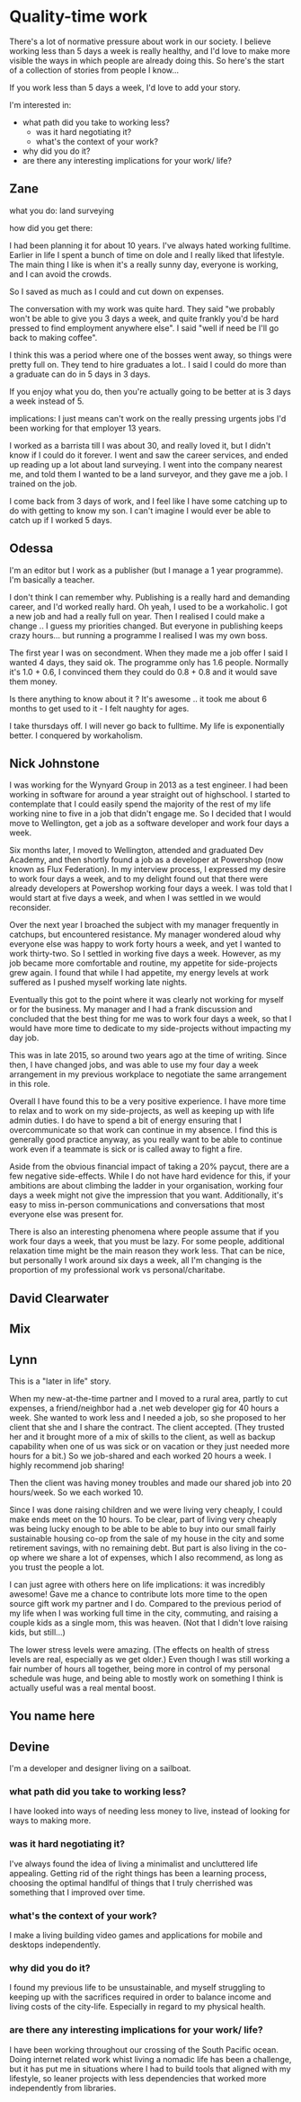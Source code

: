 # Quality-time work

There's a lot of normative pressure about work in our society.
I believe working less than 5 days a week is really healthy, and I'd love to make more visible the ways in which people are already doing this.
So here's the start of a collection of stories from people I know...

If you work less than 5 days a week, I'd love to add your story.

I'm interested in: 
- what path did you take to working less?
  - was it hard negotiating it?
  - what's the context of your work?
- why did you do it?
- are there any interesting implications for your work/ life? 

## Zane

what you do: land surveying

how did you get there:

I had been planning it for about 10 years.
I've always hated working fulltime. Earlier in life I spent a bunch of time on dole and I really liked that lifestyle.
The main thing I like is when it's a really sunny day, everyone is working, and I can avoid the crowds.

So I saved as much as I could and cut down on expenses.

The conversation with my work was quite hard. They said "we probably won't be able to give you 3 days a week, and quite frankly you'd be hard pressed to find employment anywhere else".
I said "well if need be I'll go back to making coffee".

I think this was a period where one of the bosses went away, so things were pretty full on.
They tend to hire graduates a lot.. I said I could do more than a graduate can do in 5 days in 3 days.

If you enjoy what you do, then you're actually going to be better at is 3 days a week instead of 5.

implications: I just means can't work on the really pressing urgents jobs
I'd been working for that employer 13 years.

I worked as a barrista till I was about 30, and really loved it, but I didn't know if I could do it forever. I went and saw the career services, and ended up reading up a lot about land surveying. I went into the company nearest me, and told them I wanted to be a land surveyor, and they gave me a job. I trained on the job.

I come back from 3 days of work, and I feel like I have some catching up to do with getting to know my son. I can't imagine I would ever be able to catch up if I worked 5 days.


## Odessa

I'm an editor but I work as a publisher (but I manage a 1 year programme). I'm basically a teacher.

I don't think I can remember why. Publishing is a really hard and demanding career, and I'd worked really hard. Oh yeah, I used to be a workaholic.
I got a new job and had a really full on year.
Then I realised I could make a change .. I guess my priorities changed.
But everyone in publishing keeps crazy hours... but running a programme I realised I was my own boss.

The first year I was on secondment. When they made me a job offer I said I wanted 4 days, they said ok.
The programme only has 1.6 people. Normally it's 1.0 + 0.6, I convinced them they could do 0.8 + 0.8 and it would save them money.

Is there anything to know about it ? 
It's awesome .. it took me about 6 months to get used to it - I felt naughty for ages.

I take thursdays off. I will never go back to fulltime. My life is exponentially better.
I conquered by workaholism.


## Nick Johnstone

I was working for the Wynyard Group in 2013 as a test engineer. I had been working in software for around a year straight out of highschool. I started to contemplate that I could easily spend the majority of the rest of my life working nine to five in a job that didn't engage me. So I decided that I would move to Wellington, get a job as a software developer and work four days a week.

Six months later, I moved to Wellington, attended and graduated Dev Academy, and then shortly found a job as a developer at Powershop (now known as Flux Federation). In my interview process, I expressed my desire to work four days a week, and to my delight found out that there were already developers at Powershop working four days a week. I was told that I would start at five days a week, and when I was settled in we would reconsider.

Over the next year I broached the subject with my manager frequently in catchups, but encountered resistance. My manager wondered aloud why everyone else was happy to work forty hours a week, and yet I wanted to work thirty-two. So I settled in working five days a week. However, as my job became more comfortable and routine, my appetite for side-projects grew again. I found that while I had appetite, my energy levels at work suffered as I pushed myself working late nights.

Eventually this got to the point where it was clearly not working for myself or for the business. My manager and I had a frank discussion and concluded that the best thing for me was to work four days a week, so that I would have more time to dedicate to my side-projects without impacting my day job.

This was in late 2015, so around two years ago at the time of writing. Since then, I have changed jobs, and was able to use my four day a week arrangement in my previous workplace to negotiate the same arrangement in this role.

Overall I have found this to be a very positive experience. I have more time to relax and to work on my side-projects, as well as keeping up with life admin duties. I do have to spend a bit of energy ensuring that I overcommunicate so that work can continue in my absence. I find this is generally good practice anyway, as you really want to be able to continue work even if a teammate is sick or is called away to fight a fire.

Aside from the obvious financial impact of taking a 20% paycut, there are a few negative side-effects. While I do not have hard evidence for this, if your ambitions are about climbing the ladder in your organisation, working four days a week might not give the impression that you want. Additionally, it's easy to miss in-person communications and conversations that most everyone else was present for.

There is also an interesting phenomena where people assume that if you work four days a week, that you must be lazy. For some people, additional relaxation time might be the main reason they work less. That can be nice, but personally I work around six days a week, all I'm changing is the proportion of my professional work vs personal/charitabe.

## David Clearwater

## Mix

## Lynn

This is a "later in life" story.

When my new-at-the-time partner and I moved to a rural area, partly to cut expenses, a friend/neighbor had a .net web developer gig for 40 hours a week.  She wanted to work less and I needed a job, so she proposed to her client that she and I share the contract.  The client accepted. (They trusted her and it brought more of a mix of skills to the client, as well as backup capability when one of us was sick or on vacation or they just needed more hours for a bit.)  So we job-shared and each worked 20 hours a week.  I highly recommend job sharing!

Then the client was having money troubles and made our shared job into 20 hours/week.  So we each worked 10.  

Since I was done raising children and we were living very cheaply, I could make ends meet on the 10 hours. To be clear, part of living very cheaply was being lucky enough to be able to be able to buy into our small fairly sustainable housing co-op from the sale of my house in the city and some retirement savings, with no remaining debt.  But part is also living in the co-op where we share a lot of expenses, which I also recommend, as long as you trust the people a lot.

I can just agree with others here on life implications: it was incredibly awesome!  Gave me a chance to contribute lots more time to the open source gift work my partner and I do.  Compared to the previous period of my life when I was working full time in the city, commuting, and raising a couple kids as a single mom, this was heaven. (Not that I didn't love raising kids, but still...)

The lower stress levels were amazing.  (The effects on health of stress levels are real, especially as we get older.)  Even though I was still working a fair number of hours all together, being more in control of my personal schedule was huge, and being able to mostly work on something I think is actually useful was a real mental boost.

## You name here

## Devine

I'm a developer and designer living on a sailboat.

### what path did you take to working less?

I have looked into ways of needing less money to live, instead of looking for ways to making more.

### was it hard negotiating it?

I've always found the idea of living a minimalist and uncluttered life appealing. Getting rid of the right things has been a learning process, choosing the optimal handlful of things that I truly cherrished was something that I improved over time.

### what's the context of your work?

I make a living building video games and applications for mobile and desktops independently. 

### why did you do it?

I found my previous life to be unsustainable, and myself struggling to keeping up with the sacrifices required in order to balance income and living costs of the city-life. Especially in regard to my physical health.

### are there any interesting implications for your work/ life?

I have been working throughout our crossing of the South Pacific ocean. Doing internet related work whist living a nomadic life has been a challenge, but it has put me in situations where I had to build tools that aligned with my lifestyle, so leaner projects with less dependencies that worked more independently from libraries.
